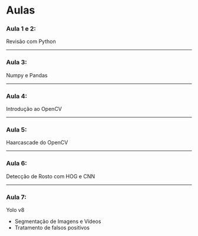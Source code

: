 # Aulas

### **Aula 1 e 2**:

Revisão com Python

---

### **Aula 3**:

Numpy e Pandas

---

### **Aula 4**:

Introdução ao OpenCV

---

### **Aula 5**:

Haarcascade do OpenCV

---

### **Aula 6**:

Detecção de Rosto com HOG e CNN

---

### **Aula 7**:

Yolo v8

* Segmentação de Imagens e Vídeos
* Tratamento de falsos positivos